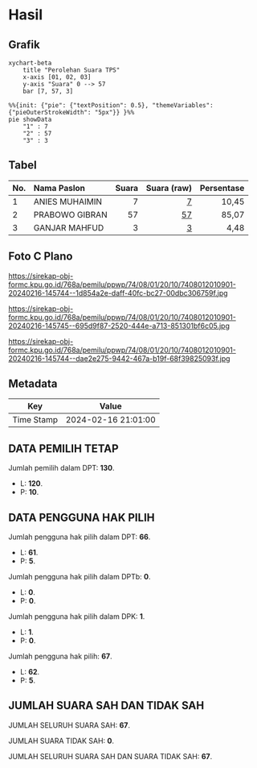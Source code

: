 # Hasil

## Grafik

```mermaid
xychart-beta
    title "Perolehan Suara TPS"
    x-axis [01, 02, 03]
    y-axis "Suara" 0 --> 57
    bar [7, 57, 3]
```

```mermaid
%%{init: {"pie": {"textPosition": 0.5}, "themeVariables": {"pieOuterStrokeWidth": "5px"}} }%%
pie showData
    "1" : 7
    "2" : 57
    "3" : 3
```

## Tabel

| No. | Nama Paslon    | Suara | Suara (raw) | Persentase |
|:--- |:-------------- | -----:| -----------:| ----------:|
| 1   | ANIES MUHAIMIN | 7     | [7][p-1]    | 10,45      |
| 2   | PRABOWO GIBRAN | 57    | [57][p-2]   | 85,07      |
| 3   | GANJAR MAHFUD  | 3     | [3][p-3]    | 4,48       |


[p-1]: https://github.com/gigit-pemilu/pemilu-2024-74-sulawesi-tenggara/blob/main/pilpres/hitung-suara/sub/74-sulawesi-tenggara/sub/08-kolaka-utara/sub/01-lasusua/sub/2010-sulaho/sub/901-tps/sub/paslon-1.txt
[p-2]: https://github.com/gigit-pemilu/pemilu-2024-74-sulawesi-tenggara/blob/main/pilpres/hitung-suara/sub/74-sulawesi-tenggara/sub/08-kolaka-utara/sub/01-lasusua/sub/2010-sulaho/sub/901-tps/sub/paslon-2.txt
[p-3]: https://github.com/gigit-pemilu/pemilu-2024-74-sulawesi-tenggara/blob/main/pilpres/hitung-suara/sub/74-sulawesi-tenggara/sub/08-kolaka-utara/sub/01-lasusua/sub/2010-sulaho/sub/901-tps/sub/paslon-3.txt

## Foto C Plano

https://sirekap-obj-formc.kpu.go.id/768a/pemilu/ppwp/74/08/01/20/10/7408012010901-20240216-145744--1d854a2e-daff-40fc-bc27-00dbc306759f.jpg

https://sirekap-obj-formc.kpu.go.id/768a/pemilu/ppwp/74/08/01/20/10/7408012010901-20240216-145745--695d9f87-2520-444e-a713-851301bf6c05.jpg

https://sirekap-obj-formc.kpu.go.id/768a/pemilu/ppwp/74/08/01/20/10/7408012010901-20240216-145744--dae2e275-9442-467a-b19f-68f39825093f.jpg


## Metadata

| Key        | Value               |
| ---------- | ------------------- |
| Time Stamp | 2024-02-16 21:01:00 |


## DATA PEMILIH TETAP

Jumlah pemilih dalam DPT: **130**.
 * L: **120**.
 * P: **10**.

## DATA PENGGUNA HAK PILIH

Jumlah pengguna hak pilih dalam DPT: **66**.
 * L: **61**.
 * P: **5**.

Jumlah pengguna hak pilih dalam DPTb: **0**.
 * L: **0**.
 * P: **0**.

Jumlah pengguna hak pilih dalam DPK: **1**.
 * L: **1**.
 * P: **0**.

Jumlah pengguna hak pilih: **67**.
 * L: **62**.
 * P: **5**.

## JUMLAH SUARA SAH DAN TIDAK SAH

JUMLAH SELURUH SUARA SAH: **67**.

JUMLAH SUARA TIDAK SAH: **0**.

JUMLAH SELURUH SUARA SAH DAN SUARA TIDAK SAH: **67**.


